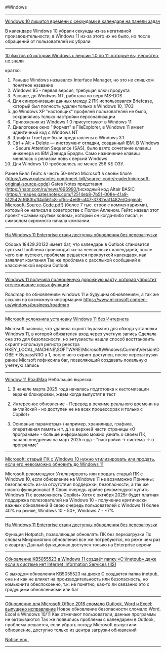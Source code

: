 #Windows 

______

[Windows 10 лишится времени с секундами в календаре на панели задач](https://habr.com/p/896804/)

 В календаре Windows 10 убрали секунды из-за негативной производительности, в Windows 11 из-за этого их не было, но после обращений от пользователей их убрали
 
______

[10 фактов об истории Windows с версии 1.0 по 11, которые вы, вероятно, не знали](https://habr.com/p/897162/)

кратко:
1) Раньше Windows назывался Interface Manager, но это не слишком понятное название
2) Windows 95 - первая версия, требущая ключ продукта
3) Раньше, до Windwos NT, работала по верх MS-DOS
4) Для синхронизации данных между 2 ПК использовался Briefcase, который был полность удален только в Windows 10, 1703
5) до Windows XP "настоящих" профелей пользователей не было, сохранялись только настройки персонализации
6) Приложения из Windows 1.0 присутствуют в Windows 11 
7) Диалоговое окно "Формат" в FileExplorer, в Windows 11 имеет идентичный код с Windows NT
8) Шрифты TrueType были представлены в Windows 3.1.
9) Ctrl + Alt + Delete — инструмент отладки, созданный IBM.
В Windows - Secure Attention Sequence (SAS), было взято сочетание клавиш инженера из IBM Дэвида Брэдли. Само назначение клавиш менялось с релизом новых версий Windows
10) Для Windows 1.0 требовалось не менее 256 КБ ОЗУ.

Ранее Билл Гейтс в честь 50-летия Microsoft в своём блоге (https://www.gatesnotes.com/meet-bill/source-code/reader/microsoft-original-source-code) Gates Notes представил (https://habr.com/ru/news/896990/)исходный код Altair BASIC (https://images.gatesnotes.com/12514eb8-7b51-008e-41a9-512542cf683b/34d561c8-cf5c-4e69-af47-3782ea11482e/Original-Microsoft-Source-Code.pdf) (более 7 тыс. строк с комментариями), который он написал в соавторстве 
с Полом Алленом. Гейтс назвал этот проект «самым крутым кодом», который он когда‑либо писал, и символом скромного начала компании.

______

[На Windows 11 Enterprise стали доступны обновления без перезагрузки](https://habr.com/p/897322/)

Сборка 18429.20132 имеет баг, что календарь в Outlook становится пустым
Проблема происходит из-за неескольких календарей, после чего они пустеют, проблема решается прокруткой календаря, как заявляет компания
Так же проблема с расслыкой сообщений в классической версии Outlook

______

[Windows 11 получила полноценную дорожную карту, которая упростит отслеживание новых функций](https://habr.com/p/895746/)

Roadmap по обновлениям windows 11 и будущим обновлениям, а так же ссылки на возможную информацию
https://www.microsoft.com/en-us/windows/business/roadmap

______

[Microsoft усложнила установку Windows 11 без Интернета](https://habr.com/p/895506/)

Microsoft заявила, что удалила скрипт bypassnro для обхода установки Windows 11, в которой обязателен вход через учетную запись
Сделала она это для безопасности, но энтузиасты нашли способ восттановить скрипт используя регистр реестра HKEY_LOCAL_MACHINE\SOFTWARE\Microsoft\Windows\Current\Version\OOBE + BypassNRO в 1, после чего скрипт доступен, после перезагрузки
ранее Micrsoft пофиксила баг, позволяющий создавать локальную учетную запись

______

[Window 11 RoadMap]([https://www.microsoft.com/en-us/windows/business/roadmap](https://www.microsoft.com/en-us/windows/business/roadmap))
Небольшая вырезка:

1. В начале марта 2025 года началась подготовка к кастомизации экрана блокировки, ждем когда выпустят в тест
    
2. Интересное обновление - Перевод в режиме реального времени на английский - но доступен не на всех процессорах и только с Copilot+
    
3. Основные параметры» (например, хранилище, графика, оперативная память и т. д.) в верхней части страницы «О программе» - больше информацию можно узнать о своем ПК, начало внедрения на март 2025 года - "настройки -> система -> о программе"
   
______
   
   [Microsoft: старый ПК с Windows 10 нужно утилизировать или продать, если его невозможно обновить до Windows 11](https://habr.com/p/897916/)

Microsoft рекомендуют *Утилизировать* или продать старый ПК с Windows 10, если обновление на Windows 11 не возмможно
Причины: безопасность из-за отсутствия поддержки, безопасности, а так же нового функционала/
В Свою очередь крайне рекомендуют купить Windows 11 с возможность Copilot+
Хотя с октября 2025г будет платная поддержка полезователей на Windows 10 - получение критически важных обновлений
В свою очередь пользователей с Windows 11 более 40% на рынке, Windows 10 - 50+, Windows 7 - ~7%

______

[На Windows 11 Enterprise стали доступны обновления без перезагрузки](https://habr.com/p/897322/)

Функция Hotpatch, позволяющая обновлять ПК без перезагрузки
По словам Микромягких обновления все же потребуются, но реже чем раз в квартал
Данный функционал доступен только на Enterprise версии

______

[Обновление KB5055523 в Windows 11 создаёт папку «C:\inetpub» даже если в системе нет Internet Information Services (IIS)](https://habr.com/p/899454/|)

С выходом обновления KB5055523 на диске C создается папка inetpub, она ни как не влияет на производительность или безопасность, но комьюнити обеспокоенно, т.к. не понятно, как-то ли связанно это с грядущими обновлениями или баг

______

[Обновление для Microsoft Office 2016 сломало Outlook, Word и Excel: выпущено исправление](https://habr.com/ru/news/899680/)
Новое обновление безопасности сломало Word, Excel в Windows 10/11
Как отмечают пользователи, данные программы не октрываются
Так же появились проблемы с календарем в Outlook, проблема решается, если убрать погоду
Microsoft выпустили обновление, доступно только из центра загрузки обновлений 

[Notice eng.](https://www.windowslatest.com/2025/04/09/kb5002700-crashes-office-2016-word-excel-outlook-on-windows/)

______